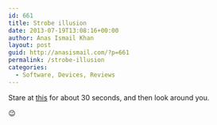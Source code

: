 ```yaml
---
id: 661
title: Strobe illusion
date: 2013-07-19T13:08:16+00:00
author: Anas Ismail Khan
layout: post
guid: http://anasismail.com/?p=661
permalink: /strobe-illusion
categories:
  - Software, Devices, Reviews
---
```

Stare at [this](http://www.neave.com/strobe/) for about 30 seconds, and then look around you.

😉